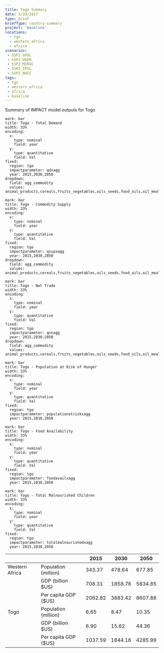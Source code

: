 ```yaml
---
title: Togo Summary
date: 3/20/2017
type: brief
briefType: country-summary
project: 'baseline'
locations:
  - tgo
  - western_africa
  - africa
scenarios:
 - SSP2_GFDL
 - SSP2_HGEM
 - SSP2_MIROC
 - SSP2_IPSL
 - SSP2_NOCC
tags:
 - tgo
 - western_africa
 - africa
 - baseline
---
```

Summary of IMPACT model outputs for Togo

```chart
mark: bar
title: Togo - Total Demand
width: 33%
encoding:
  x:
    type: nominal
    field: year
  y:
    type: quantitative
    field: Val
fixed:
  region: tgo
  impactparameter: qdxagg
  year: 2015,2030,2050
dropdown:
  field: agg_commodity
  values: animal_products,cereals,fruits_vegetables,oils_seeds,food_oils,oil_meals,other,pulses,roots_tubers,sugar
```

```chart
mark: bar
title: Togo - Commodity Supply
width: 33%
encoding:
  x:
    type: nominal
    field: year
  y:
    type: quantitative
    field: Val
fixed:
  region: tgo
  impactparameter: qsupxagg
  year: 2015,2030,2050
dropdown:
  field: agg_commodity
  values: animal_products,cereals,fruits_vegetables,oils_seeds,food_oils,oil_meals,other,pulses,roots_tubers,sugar
```

```chart
mark: bar
title: Togo - Net Trade
width: 33%
encoding:
  x:
    type: nominal
    field: year
  y:
    type: quantitative
    field: Val
fixed:
  region: tgo
  impactparameter: qnxagg
  year: 2015,2030,2050
dropdown:
  field: agg_commodity
  values: animal_products,cereals,fruits_vegetables,oils_seeds,food_oils,oil_meals,other,pulses,roots_tubers,sugar
```

```chart
mark: bar
title: Togo - Population at Risk of Hunger
width: 33%
encoding:
  x:
    type: nominal
    field: year
  y:
    type: quantitative
    field: Val
fixed:
  region: tgo
  impactparameter: populationatriskxagg
  year: 2015,2030,2050
```

```chart
mark: bar
title: Togo - Food Availability
width: 33%
encoding:
  x:
    type: nominal
    field: year
  y:
    type: quantitative
    field: Val
fixed:
  region: tgo
  impactparameter: foodavailxagg
  year: 2015,2030,2050
```

```chart
mark: bar
title: Togo - Total Malnourished Children
width: 33%
encoding:
  x:
    type: nominal
    field: year
  y:
    type: quantitative
    field: Val
fixed:
  region: tgo
  impactparameter: totalmalnourishedxagg
  year: 2015,2030,2050
```

|   |   | 2015 | 2030 | 2050 |
|---|---|---|---|---|
| Western Africa | Population (million) | 343.37 | 478.64 | 677.85 |
|  | GDP (billion $US) | 708.31 | 1858.76 | 5834.85 |
|  | Per capita GDP ($US) | 2062.82 | 3883.42 | 8607.88 |
| Togo | Population (million) | 6.65 | 8.47 | 10.35 |
|  | GDP (billion $US) | 6.90 | 15.62 | 44.36 |
|  | Per capita GDP ($US) | 1037.59| 1844.16| 4285.99|